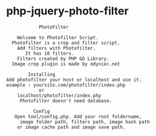 # php-jquery-photo-filter
				PhotoFilter

		Welcome to Photofilter Script. 
	  Photofilter is a crop and filter script. 
		Add filters with Photofilter. 
		   It has 18 filters.
	    Filters created by PHP GD Library.
	  Image crop plugin is made by odyniec.net

			Installing
	Add photofilter your host or localhost and use it.
	example : yoursite.com/photofilter/index.php 
				or 
		localhost/photofilter/index.php
	     Photofilter doesn't need database.

			  Config
	   Open tool/config.php. Add your root foldername,
         image folder path, filters path, image hash path 
	    or image cache path and image save path.